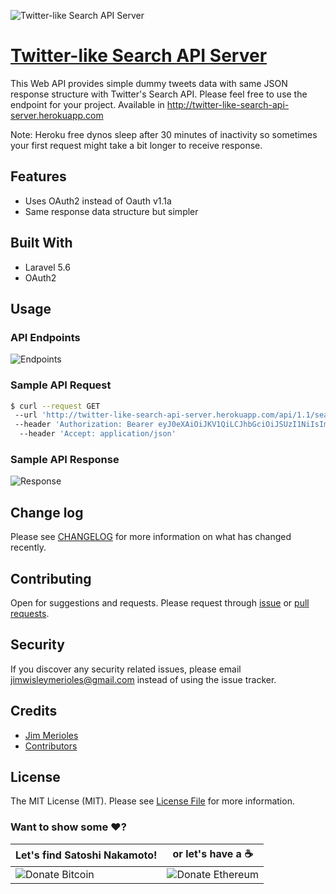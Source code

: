 ![Twitter-like Search API Server](https://user-images.githubusercontent.com/9766310/43558271-29cf6a68-963b-11e8-9849-1db2c5226143.png)

# [Twitter-like Search API Server](http://twitter-like-search-api-server.herokuapp.com)
This Web API provides simple dummy tweets data with same JSON response structure with Twitter's Search API. Please feel free to use the endpoint for your project. Available in http://twitter-like-search-api-server.herokuapp.com

Note: Heroku free dynos sleep after 30 minutes of inactivity so sometimes your first request might take a bit longer to receive response.

## Features

* Uses OAuth2 instead of Oauth v1.1a
* Same response data structure but simpler

## Built With
* Laravel 5.6
* OAuth2

## Usage

### API Endpoints
![Endpoints](https://user-images.githubusercontent.com/9766310/43558474-471ed09e-963c-11e8-9489-0c572a2a852e.png)


### Sample API Request
``` bash
$ curl --request GET 
 --url 'http://twitter-like-search-api-server.herokuapp.com/api/1.1/search/tweets.json?q=promise' 
 --header 'Authorization: Bearer eyJ0eXAiOiJKV1QiLCJhbGciOiJSUzI1NiIsImp0aSI6ImY0NjQzMzc4NDI4YjVhMDRmMjdlMmFiM2MyNWVmYzA3ZjM2Mzc5Mzc4ZWJkOTlmNGYxMzVhODE3OGRmOWQyMGQ1ZjJkOGI2YjM2MGM1Y2Y1In0.eyJhdWQiOiIxIiwianRpIjoiZjQ2NDMzNzg0MjhiNWEwNGYyN2UyYWIzYzI1ZWZjMDdmMzYzNzkzNzhlYmQ5OWY0ZjEzNWE4MTc4ZGY5ZDIwZDVmMmQ4YjZiMzYwYzVjZjUiLCJpYXQiOjE1MzMxNzYzODYsIm5iZiI6MTUzMzE3NjM4NiwiZXhwIjoxNTY0NzEyMzg2LCJzdWIiOiIxIiwic2NvcGVzIjpbXX0.UMi-0NgCBCrYAhMOsStJBQtPruryB7_8FBnsnmQ76JQgcLR8uwc-yTw9WE21MJ0g6Ro7HryYTshYez16PiPffW-ieg-rGGSY-R2SLc1NkyqRD5x2kpQGki-7k346mNFUf-mRJezySSPVFp98xNkYJw-I86B7GeM4zq1rtpxiXJ3SHAUqXjOTS9hTWM_2DbAdSr66M-3yYjZS8IY_6adUcXSj2fQonrdb9kyCuLZ-QpcWhZIXPjlnRPV0ONBASf_AHReNnrzhzbh13jbKpEYK3dnnzhPibNJMTuqNUU5uAkMDSJs2rt4EPnh3k-1wzBDH1Ch86Rt3FpYTZlfk7cQmquRllnkJjJS99x22LZjm9K-AVfPBFtu7DjBpj0w8QHwLgty1ZDHLzNxrhcuYL9qWrquqnDoWrX6lUOWgNxMJnfn0oeNoMWPElZDtKZmihZgSpRruWf5Hu3VqHOJLpCr06aC9plV65In9WPT0izc15bChO-pB8DFNHruZ5uOazJhmNyacUV4ZrguTsBCnD34lnPKkgL7q5RfVCEoRbd5vlkMwHqzKNmEM9zw33H9LhAfSlatNKxK0_Boorlq2gNyGdX9szgJ09rPvFUZioi93OHzXn6w7OSrsA3O08vLLNugEveG2NMb7NfALOxm6Di8LeUKQN23tf_ooGlJtIuGXDig'
  --header 'Accept: application/json'
```

### Sample API Response
![Response](https://user-images.githubusercontent.com/9766310/43559018-b3dc248c-963e-11e8-842c-f3bcef56a0f7.png)


## Change log

Please see [CHANGELOG][link-changelog] for more information on what has changed recently.


## Contributing

Open for suggestions and requests. Please request through [issue][link-issue] or [pull requests][link-pull-request].

## Security

If you discover any security related issues, please email jimwisleymerioles@gmail.com instead of using the issue tracker.

## Credits

- [Jim Merioles][link-author]
- [Contributors][link-contributors]

## License

The MIT License (MIT). Please see [License File](LICENSE) for more information.

### Want to show some :heart:?

Let's find Satoshi Nakamoto! | or let's have a :coffee:
------------ | ------------
![Donate Bitcoin][ico-bitcoin] | ![Donate Ethereum][ico-ethereum]


[ico-bitcoin]: https://img.shields.io/badge/Bitcoin-1KBT3Mzsr2dZqhQqNYx4gum8Yuyd61UzNk-blue.svg?style=flat-square
[ico-ethereum]: https://img.shields.io/badge/Ethereum-0x7896E9C4118e495Eb7001a847BBFA3C29Dfc69d9-blue.svg?style=flat-square

[link-author]: https://twitter.com/jimmerioles
[link-contributors]: https://github.com/jimmerioles/twitter-like-search-api-server/graphs/contributors
[link-changelog]: https://github.com/jimmerioles/twitter-like-search-api-server/releases
[link-issue]: https://github.com/jimmerioles/twitter-like-search-api-server/issues/new
[link-pull-request]: https://github.com/jimmerioles/twitter-like-search-api-server/pull/new/master
